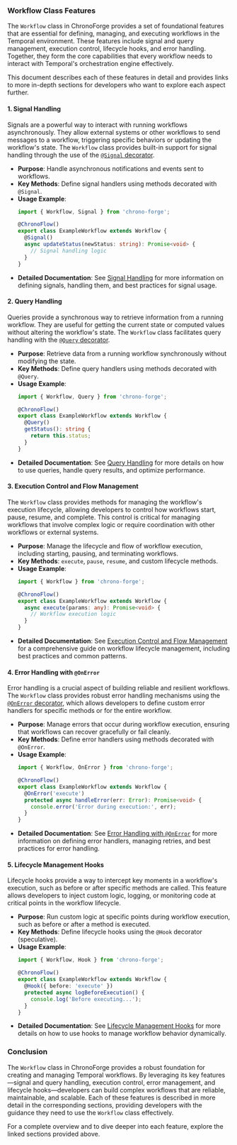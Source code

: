 ### **Workflow Class Features**

The `Workflow` class in ChronoForge provides a set of foundational features that are essential for defining, managing, and executing workflows in the Temporal environment. These features include signal and query management, execution control, lifecycle hooks, and error handling. Together, they form the core capabilities that every workflow needs to interact with Temporal's orchestration engine effectively.

This document describes each of these features in detail and provides links to more in-depth sections for developers who want to explore each aspect further.

#### **1. Signal Handling**

Signals are a powerful way to interact with running workflows asynchronously. They allow external systems or other workflows to send messages to a workflow, triggering specific behaviors or updating the workflow's state. The `Workflow` class provides built-in support for signal handling through the use of the [`@Signal` decorator](./signal_decorator.md).

- **Purpose**: Handle asynchronous notifications and events sent to workflows.
- **Key Methods**: Define signal handlers using methods decorated with `@Signal`.
- **Usage Example**: 
  ```typescript
  import { Workflow, Signal } from 'chrono-forge';

  @ChronoFlow()
  export class ExampleWorkflow extends Workflow {
    @Signal()
    async updateStatus(newStatus: string): Promise<void> {
      // Signal handling logic
    }
  }
  ```
- **Detailed Documentation**: See [Signal Handling](./signal_handling.md) for more information on defining signals, handling them, and best practices for signal usage.

#### **2. Query Handling**

Queries provide a synchronous way to retrieve information from a running workflow. They are useful for getting the current state or computed values without altering the workflow's state. The `Workflow` class facilitates query handling with the [`@Query` decorator](./query_decorator.md).

- **Purpose**: Retrieve data from a running workflow synchronously without modifying the state.
- **Key Methods**: Define query handlers using methods decorated with `@Query`.
- **Usage Example**:
  ```typescript
  import { Workflow, Query } from 'chrono-forge';

  @ChronoFlow()
  export class ExampleWorkflow extends Workflow {
    @Query()
    getStatus(): string {
      return this.status;
    }
  }
  ```
- **Detailed Documentation**: See [Query Handling](./query_handling.md) for more details on how to use queries, handle query results, and optimize performance.

#### **3. Execution Control and Flow Management**

The `Workflow` class provides methods for managing the workflow's execution lifecycle, allowing developers to control how workflows start, pause, resume, and complete. This control is critical for managing workflows that involve complex logic or require coordination with other workflows or external systems.

- **Purpose**: Manage the lifecycle and flow of workflow execution, including starting, pausing, and terminating workflows.
- **Key Methods**: `execute`, `pause`, `resume`, and custom lifecycle methods.
- **Usage Example**:
  ```typescript
  import { Workflow } from 'chrono-forge';

  @ChronoFlow()
  export class ExampleWorkflow extends Workflow {
    async execute(params: any): Promise<void> {
      // Workflow execution logic
    }
  }
  ```
- **Detailed Documentation**: See [Execution Control and Flow Management](./execution_control.md) for a comprehensive guide on workflow lifecycle management, including best practices and common patterns.

#### **4. Error Handling with `@OnError`**

Error handling is a crucial aspect of building reliable and resilient workflows. The `Workflow` class provides robust error handling mechanisms using the [`@OnError` decorator](./error_handling.md), which allows developers to define custom error handlers for specific methods or for the entire workflow.

- **Purpose**: Manage errors that occur during workflow execution, ensuring that workflows can recover gracefully or fail cleanly.
- **Key Methods**: Define error handlers using methods decorated with `@OnError`.
- **Usage Example**:
  ```typescript
  import { Workflow, OnError } from 'chrono-forge';

  @ChronoFlow()
  export class ExampleWorkflow extends Workflow {
    @OnError('execute')
    protected async handleError(err: Error): Promise<void> {
      console.error('Error during execution:', err);
    }
  }
  ```
- **Detailed Documentation**: See [Error Handling with `@OnError`](./error_handling.md) for more information on defining error handlers, managing retries, and best practices for error handling.

#### **5. Lifecycle Management Hooks**

Lifecycle hooks provide a way to intercept key moments in a workflow's execution, such as before or after specific methods are called. This feature allows developers to inject custom logic, logging, or monitoring code at critical points in the workflow lifecycle.

- **Purpose**: Run custom logic at specific points during workflow execution, such as before or after a method is executed.
- **Key Methods**: Define lifecycle hooks using the `@Hook` decorator (speculative).
- **Usage Example**:
  ```typescript
  import { Workflow, Hook } from 'chrono-forge';

  @ChronoFlow()
  export class ExampleWorkflow extends Workflow {
    @Hook({ before: 'execute' })
    protected async logBeforeExecution() {
      console.log('Before executing...');
    }
  }
  ```
- **Detailed Documentation**: See [Lifecycle Management Hooks](./lifecycle_hooks.md) for more details on how to use hooks to manage workflow behavior dynamically.

### **Conclusion**

The `Workflow` class in ChronoForge provides a robust foundation for creating and managing Temporal workflows. By leveraging its key features—signal and query handling, execution control, error management, and lifecycle hooks—developers can build complex workflows that are reliable, maintainable, and scalable. Each of these features is described in more detail in the corresponding sections, providing developers with the guidance they need to use the `Workflow` class effectively.

For a complete overview and to dive deeper into each feature, explore the linked sections provided above.
